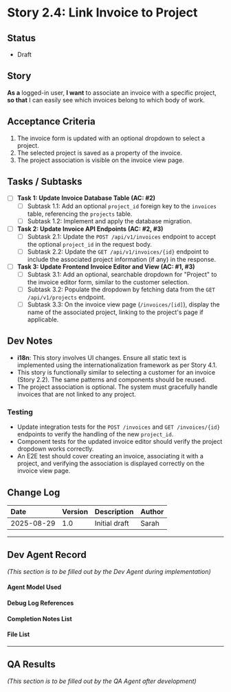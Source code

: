 # Story 2.4: Link Invoice to Project

## Status
- Draft

## Story
**As a** logged-in user,
**I want** to associate an invoice with a specific project,
**so that** I can easily see which invoices belong to which body of work.

## Acceptance Criteria
1. The invoice form is updated with an optional dropdown to select a project.
2. The selected project is saved as a property of the invoice.
3. The project association is visible on the invoice view page.

## Tasks / Subtasks
- [ ] **Task 1: Update Invoice Database Table (AC: #2)**
  - [ ] Subtask 1.1: Add an optional `project_id` foreign key to the `invoices` table, referencing the `projects` table.
  - [ ] Subtask 1.2: Implement and apply the database migration.
- [ ] **Task 2: Update Invoice API Endpoints (AC: #2, #3)**
  - [ ] Subtask 2.1: Update the `POST /api/v1/invoices` endpoint to accept the optional `project_id` in the request body.
  - [ ] Subtask 2.2: Update the `GET /api/v1/invoices/{id}` endpoint to include the associated project information (if any) in the response.
- [ ] **Task 3: Update Frontend Invoice Editor and View (AC: #1, #3)**
  - [ ] Subtask 3.1: Add an optional, searchable dropdown for "Project" to the invoice editor form, similar to the customer selection.
  - [ ] Subtask 3.2: Populate the dropdown by fetching data from the `GET /api/v1/projects` endpoint.
  - [ ] Subtask 3.3: On the invoice view page (`/invoices/[id]`), display the name of the associated project, linking to the project's page if applicable.

## Dev Notes
- **i18n**: This story involves UI changes. Ensure all static text is implemented using the internationalization framework as per Story 4.1.
- This story is functionally similar to selecting a customer for an invoice (Story 2.2). The same patterns and components should be reused.
- The project association is optional. The system must gracefully handle invoices that are not linked to any project.

### Testing
- Update integration tests for the `POST /invoices` and `GET /invoices/{id}` endpoints to verify the handling of the new `project_id`.
- Component tests for the updated invoice editor should verify the project dropdown works correctly.
- An E2E test should cover creating an invoice, associating it with a project, and verifying the association is displayed correctly on the invoice view page.

## Change Log
| Date       | Version | Description                | Author |
| :--------- | :------ | :------------------------- | :----- |
| 2025-08-29 | 1.0     | Initial draft              | Sarah  |

---
## Dev Agent Record
*(This section is to be filled out by the Dev Agent during implementation)*

#### Agent Model Used

#### Debug Log References

#### Completion Notes List

#### File List

---
## QA Results
*(This section is to be filled out by the QA Agent after development)*
